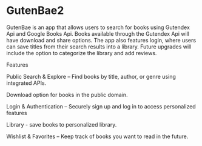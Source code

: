 # GutenBae2
GutenBae is an app that allows users to search for books using Gutendex Api and Google Books Api. Books available through the Gutendex Api will have download and share options. The app also features login, where users can save titles from their search results into a library. Future upgrades will include the option to categorize the library and add reviews.

Features

Public Search & Explore – Find books by title, author, or genre using integrated APIs.

Download option for books in the public domain.

Login & Authentication – Securely sign up and log in to access personalized features

Library - save books to personalized library.

Wishlist & Favorites – Keep track of books you want to read in the future.
